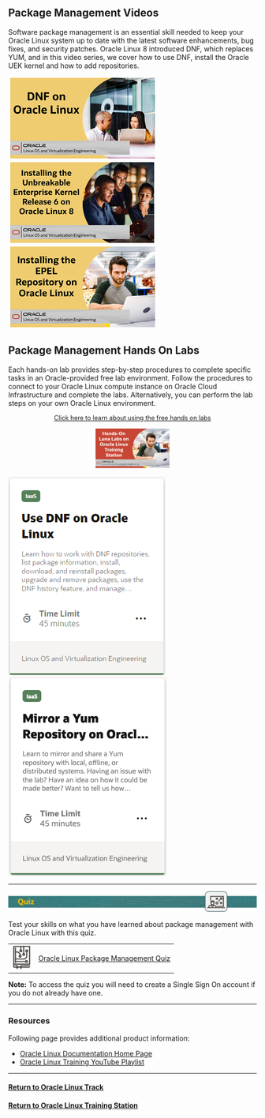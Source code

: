 ## Package Management Videos
Software package management is an essential skill needed to keep your Oracle Linux system up to date with the latest software enhancements, bug fixes, and security patches. Oracle Linux 8 introduced DNF, which replaces YUM, and in this video series, we cover how to use DNF, install the Oracle UEK kernel and how to add repositories.

[![](../../common/images/dnf_300.png)](https://youtu.be/YP_ovje5UuM)
[![](../../common/images/inst_uekr6_300.png)](https://youtu.be/OeFTjC0mqLM)
[![](../../common/images/epel_300.png)](https://youtu.be/R-hAYGEYWQ0)

## Package Management Hands On Labs
Each hands-on lab provides step-by-step procedures to complete specific tasks in an Oracle-provided free lab environment. Follow the procedures to connect to your Oracle Linux compute instance on Oracle Cloud Infrastructure and complete the labs. Alternatively, you can perform the lab steps on your own Oracle Linux environment.

<p style="font-size:90%;text-align:center;"><a href="https://youtu.be/HOB5dhbcAyo">Click here to learn about using the free hands on labs</a></p>
<p style="text-align:center;"><a href="https://youtu.be/HOB5dhbcAyo">
   <img src="../../common/images/lunalab-300px.png" alt="Using Free Hands on Luna Labs" style="width:150px;height:80px;">
   </a></p> 

[![](../../common/images/usednf_lab.png)](https://luna.oracle.com/lab/609f19ec-b142-4fa9-81d1-ab6d1e97478c)
[![](../../common/images/yum_mirror.png)](https://luna.oracle.com/lab/b3779123-c17c-4f89-bb93-8c343d891825)

---

<p><img id="package-quiz" src="../../common/images/quiz1.png"></p>
   
  
Test your skills on what you have learned about package management with Oracle Linux with this quiz.   
 
<table>
    <tr>
    <td><img src="../../common/images/quiz_v2.png" width="40" height="50"></td>
    <td><a href="https://apexapps.oracle.com/pls/apex/f?p=ST_QUIZ:200:0::::P200_QUIZ_KEY:2EE70X">Oracle Linux Package Management Quiz</a></td>
  </tr>
</table>    
<b>Note:</b> To access the quiz you will need to create a Single Sign On account if you do not already have one.

---
### Resources

Following page provides additional product information:

- [Oracle Linux Documentation Home Page](https://docs.oracle.com/en/operating-systems/oracle-linux/)
- [Oracle Linux Training YouTube Playlist](https://www.youtube.com/playlist?list=PLKCk3OyNwIztOLwiTOF0HOV5aiTjGNpLl)

---

#### [Return to Oracle Linux Track](../ol.md)

#### [Return to Oracle Linux Training Station](../../README.md)
